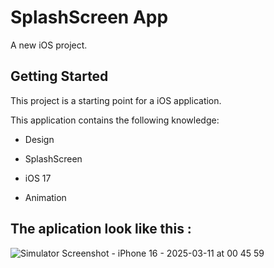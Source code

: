 # SplashScreen App 

A new iOS project.

## Getting Started

This project is a starting point for a iOS application.

This application contains the following knowledge:
  
- Design
  
- SplashScreen

- iOS 17

- Animation

## The aplication look like this :

![Simulator Screenshot - iPhone 16 - 2025-03-11 at 00 45 59](https://github.com/user-attachments/assets/ecb7e4dc-4945-41f2-9d38-db5bfdc3c4b5)
